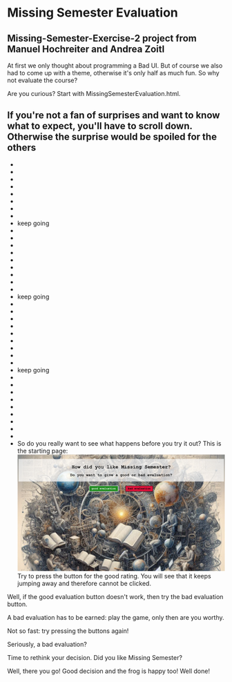 # Missing Semester Evaluation
## Missing-Semester-Exercise-2 project from Manuel Hochreiter and Andrea Zoitl

At first we only thought about programming a Bad UI. But of course we also had to come up with a theme, otherwise it's only half as much fun. So why not evaluate the course?

Are you curious? Start with MissingSemesterEvaluation.html.

If you're not a fan of surprises and want to know what to expect, you'll have to scroll down. Otherwise the surprise would be spoiled for the others
-
-
-
-
-
-
-
-
-
- keep going
-
-
-
-
-
-
-
-
-
- keep going
-
-
-
-
-
-
-
-
-
- keep going
-
-
-
-
-
-
-
-
-
- So do you really want to see what happens before you try it out?
This is the starting page:
![startingPage](./img/01.png)
Try to press the button for the good rating. You will see that it keeps jumping away and therefore cannot be clicked.

Well, if the good evaluation button doesn't work, then try the bad evaluation button.

A bad evaluation has to be earned: play the game, only then are you worthy.

Not so fast: try pressing the buttons again!

Seriously, a bad evaluation? 

Time to rethink your decision. Did you like Missing Semester?

Well, there you go! Good decision and the frog is happy too! Well done!
